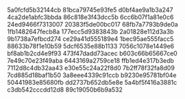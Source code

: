 5a0fcfd5b32144cb
81bca79745e93fe5
d0bf4ae9a1b3a247
4ca2de1abfc3bbda
86c818e3f43dcc5b
6cc6b07f1a81e0c6
24ed9466f7313007
20383f5de00bc017
68fb7a7793b9de0a
1fb1482647fecb8a
177ecc5d9383843b
2a01828e112d3a3b
9b1738a7efbcd274
ce29a41d555189e4
1bec95ae555facc5
88633b78f1e10b59
5dcf6535e88b1133
7056c1078e1449e6
bf8ab1b2cd4e9f93
473f47dadd73acec
b603c66b65667ce0
7e49c70e23f49aba
6443169a2759ce18
ffb1ed4e317b3edb
7112d8c4db32aa43
e30e55c24a22f8d0
7b2ff78f32fa8d09
7cd885d18baf1b50
3a8eee4339c91ccb
b9230e95781bf04e
50441983e85680fb
dd2737b652db5e8e
5a4bf5f416a3881c
c3db542cccdd12d8
89c19050b6b9a532
